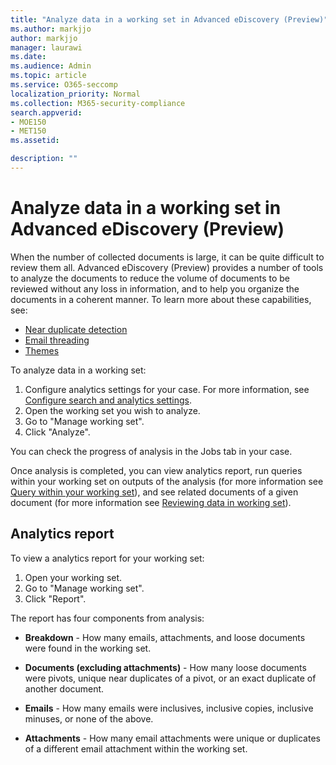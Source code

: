 ```yaml
---
title: "Analyze data in a working set in Advanced eDiscovery (Preview)"
ms.author: markjjo
author: markjjo
manager: laurawi
ms.date: 
ms.audience: Admin
ms.topic: article
ms.service: O365-seccomp
localization_priority: Normal
ms.collection: M365-security-compliance 
search.appverid: 
- MOE150
- MET150
ms.assetid: 

description: ""
---
```


# Analyze data in a working set in Advanced eDiscovery (Preview)

When the number of collected documents is large, it can be quite difficult to review them all. Advanced eDiscovery (Preview) provides a number of tools to analyze the documents to reduce the volume of documents to be reviewed without any loss in information, and to help you organize the documents in a coherent manner. To learn more about these capabilities, see:

- [Near duplicate detection](near-duplicates.md)
- [Email threading](email-threading.md)
- [Themes](themes.md)

To analyze data in a working set:

1. Configure analytics settings for your case. For more information, see [Configure search and analytics settings](configure-search-analytics-settings.md).
2. Open the working set you wish to analyze.
3. Go to "Manage working set".
4. Click "Analyze".

You can check the progress of analysis in the Jobs tab in your case.

 Once analysis is completed, you can view analytics report, run queries within your working set on outputs of the analysis (for more information see [Query within your working set](working-set-search.md)), and see related documents of a given document (for more information see [Reviewing data in working set](reviewing-data-in-review-set.md)).

## Analytics report

To view a analytics report for your working set:

1. Open your working set.
2. Go to "Manage working set".
3. Click "Report".

The report has four components from analysis:

- **Breakdown** - How many emails, attachments, and loose documents were found in the working set.

- **Documents (excluding attachments)** - How many loose documents were pivots, unique near duplicates of a pivot, or an exact duplicate of another document.

- **Emails** - How many emails were inclusives, inclusive copies, inclusive minuses, or none of the above.

- **Attachments** - How many email attachments were unique or duplicates of a different email attachment within the working set.